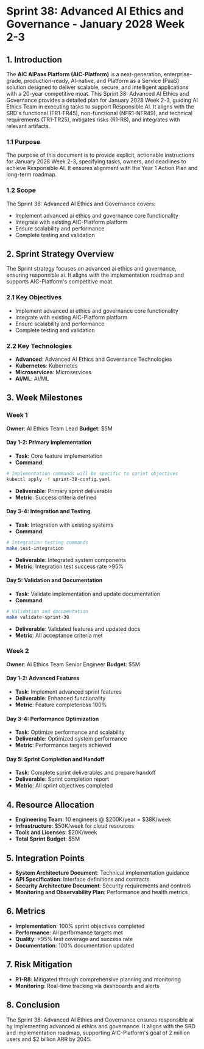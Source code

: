 # Sprint 38: Advanced AI Ethics and Governance - January 2028 Week 2-3

## 1. Introduction
The **AIC AIPaas Platform (AIC-Platform)** is a next-generation, enterprise-grade, production-ready, AI-native, and Platform as a Service (PaaS) solution designed to deliver scalable, secure, and intelligent applications with a 20-year competitive moat. This Sprint 38: Advanced AI Ethics and Governance provides a detailed plan for January 2028 Week 2-3, guiding AI Ethics Team in executing tasks to support Responsible AI. It aligns with the SRD's functional (FR1-FR45), non-functional (NFR1-NFR49), and technical requirements (TR1-TR25), mitigates risks (R1-R8), and integrates with relevant artifacts.

### 1.1 Purpose
The purpose of this document is to provide explicit, actionable instructions for January 2028 Week 2-3, specifying tasks, owners, and deadlines to achieve Responsible AI. It ensures alignment with the Year 1 Action Plan and long-term roadmap.

### 1.2 Scope
The Sprint 38: Advanced AI Ethics and Governance covers:
- Implement advanced ai ethics and governance core functionality
- Integrate with existing AIC-Platform platform
- Ensure scalability and performance
- Complete testing and validation

## 2. Sprint Strategy Overview
The Sprint strategy focuses on advanced ai ethics and governance, ensuring responsible ai. It aligns with the implementation roadmap and supports AIC-Platform's competitive moat.

### 2.1 Key Objectives
- Implement advanced ai ethics and governance core functionality
- Integrate with existing AIC-Platform platform
- Ensure scalability and performance
- Complete testing and validation

### 2.2 Key Technologies
- **Advanced**: Advanced AI Ethics and Governance Technologies
- **Kubernetes**: Kubernetes
- **Microservices**: Microservices
- **AI/ML**: AI/ML

## 3. Week Milestones

### Week 1
**Owner**: AI Ethics Team Lead
**Budget**: $5M

#### Day 1-2: Primary Implementation
- **Task**: Core feature implementation
- **Command**: 
```bash
# Implementation commands will be specific to sprint objectives
kubectl apply -f sprint-38-config.yaml
```
- **Deliverable**: Primary sprint deliverable
- **Metric**: Success criteria defined

#### Day 3-4: Integration and Testing
- **Task**: Integration with existing systems
- **Command**:
```bash
# Integration testing commands
make test-integration
```
- **Deliverable**: Integrated system components
- **Metric**: Integration test success rate >95%

#### Day 5: Validation and Documentation
- **Task**: Validate implementation and update documentation
- **Command**:
```bash
# Validation and documentation
make validate-sprint-38
```
- **Deliverable**: Validated features and updated docs
- **Metric**: All acceptance criteria met

### Week 2
**Owner**: AI Ethics Team Senior Engineer
**Budget**: $5M

#### Day 1-2: Advanced Features
- **Task**: Implement advanced sprint features
- **Deliverable**: Enhanced functionality
- **Metric**: Feature completeness 100%

#### Day 3-4: Performance Optimization
- **Task**: Optimize performance and scalability
- **Deliverable**: Optimized system performance
- **Metric**: Performance targets achieved

#### Day 5: Sprint Completion and Handoff
- **Task**: Complete sprint deliverables and prepare handoff
- **Deliverable**: Sprint completion report
- **Metric**: All sprint objectives completed

## 4. Resource Allocation
- **Engineering Team**: 10 engineers @ $200K/year = $38K/week
- **Infrastructure**: $50K/week for cloud resources
- **Tools and Licenses**: $20K/week
- **Total Sprint Budget**: $5M

## 5. Integration Points
- **System Architecture Document**: Technical implementation guidance
- **API Specification**: Interface definitions and contracts
- **Security Architecture Document**: Security requirements and controls
- **Monitoring and Observability Plan**: Performance and health metrics

## 6. Metrics
- **Implementation**: 100% sprint objectives completed
- **Performance**: All performance targets met
- **Quality**: >95% test coverage and success rate
- **Documentation**: 100% documentation updated

## 7. Risk Mitigation
- **R1-R8**: Mitigated through comprehensive planning and monitoring
- **Monitoring**: Real-time tracking via dashboards and alerts

## 8. Conclusion
The Sprint 38: Advanced AI Ethics and Governance ensures responsible ai by implementing advanced ai ethics and governance. It aligns with the SRD and implementation roadmap, supporting AIC-Platform's goal of 2 million users and $2 billion ARR by 2045.
